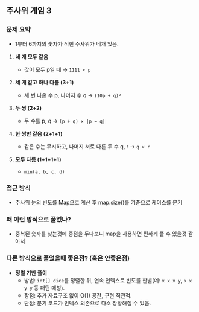 ## 주사위 게임 3

### 문제 요약

- 1부터 6까지의 숫자가 적힌 주사위가 네개 있음.

1) **네 개 모두 같음**
    - 값이 모두 p일 때 → `1111 × p`

2) **세 개 같고 하나 다름 (3+1)**
    - 세 번 나온 수 p, 나머지 수 q → `(10p + q)²`

3) **두 쌍 (2+2)**
    - 두 수를 p, q → `(p + q) × |p − q|`

4) **한 쌍만 같음 (2+1+1)**
    - 같은 수는 무시하고, 나머지 서로 다른 두 수 q, r → `q × r`

5) **모두 다름 (1+1+1+1)**
    - `min(a, b, c, d)`

### 접근 방식

- 주사위 눈의 빈도를 Map으로 계산 후 map.size()를 기준으로 케이스를 분기 

### 왜 이런 방식으로 풀었나?

- 중복된 숫자를 찾는것에 중점을 두다보니 map을 사용하면 편하게 풀 수 있을것 같아서

### 다른 방식으로 풀었을때 좋은점? (혹은 안좋은점)

- **정렬 기반 풀이**
    - 방법: `int[] dice`를 정렬한 뒤, 연속 인덱스로 빈도를 판별(예: `x x x y`, `x x y y` 등 패턴 매칭).
    - 장점: 추가 자료구조 없이 O(1) 공간, 구현 직관적.
    - 단점: 분기 코드가 인덱스 의존으로 다소 장황해질 수 있음.